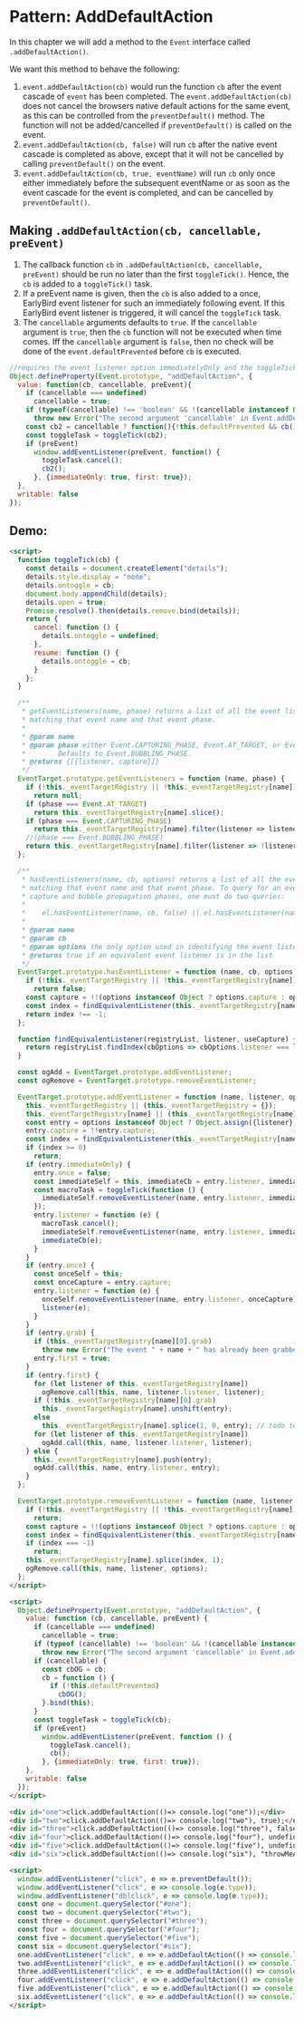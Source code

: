 # Pattern: AddDefaultAction

In this chapter we will add a method to the `Event` interface called `.addDefaultAction()`.

We want this method to behave the following:

1. `event.addDefaultAction(cb)` would run the function `cb` after the event cascade of `event` has been completed. The `event.addDefaultAction(cb)` does not cancel the browsers native default actions for the same event, as this can be controlled from the `preventDefault()` method. The function will not be added/cancelled if `preventDefault()` is called on the event. 
2. `event.addDefaultAction(cb, false)` will run `cb` after the native event cascade is completed as above, except that it will not be cancelled by calling `preventDefault()` on the event.
3. `event.addDefaultAction(cb, true, eventName)` will run `cb` only once either immediately before the subsequent eventName or as soon as the event cascade for the event is completed, and can be cancelled by `preventDefault()`.

## Making `.addDefaultAction(cb, cancellable, preEvent)` 

1. The callback function `cb` in `.addDefaultAction(cb, cancellable, preEvent)` should be run no later than the first `toggleTick()`. Hence, the `cb` is added to a `toggleTick()` task.
2. If a preEvent name is given, then the `cb` is also added to a once, EarlyBird event listener for such an immediately following event. If this EarlyBird event listener is triggered, it will cancel the `toggleTick` task.
3. The `cancellable` arguments defaults to `true`. If the `cancellable` argument is `true`, then the `cb` function will not be executed when time comes. Iff the `cancellable` argument is `false`, then no check will be done of the `event.defaultPrevented` before `cb` is executed.   

```javascript
//requires the event listener option immediatelyOnly and the toggleTick function
Object.defineProperty(Event.prototype, "addDefaultAction", {
  value: function(cb, cancellable, preEvent){
    if (cancellable === undefined) 
      cancellable = true;
    if (typeof(cancellable) !== 'boolean' && !(cancellable instanceof Boolean))
      throw new Error("The second argument 'cancellable' in Event.addDefaultAction(cb, cancellable, preEvent) is neither undefined nor a boolean.");
    const cb2 = cancellable ? function(){!this.defaultPrevented && cb();} : cb;
    const toggleTask = toggleTick(cb2);
    if (preEvent)
      window.addEventListener(preEvent, function() {
        toggleTask.cancel();
        cb2();
      }, {immediateOnly: true, first: true});
  },
  writable: false
});
``` 

## Demo: 

```html
<script>
  function toggleTick(cb) {
    const details = document.createElement("details");
    details.style.display = "none";
    details.ontoggle = cb;
    document.body.appendChild(details);
    details.open = true;
    Promise.resolve().then(details.remove.bind(details));
    return {
      cancel: function () {
        details.ontoggle = undefined;
      },
      resume: function () {
        details.ontoggle = cb;
      }
    };
  }

  /**
   * getEventListeners(name, phase) returns a list of all the event listeners entries
   * matching that event name and that event phase.
   *
   * @param name
   * @param phase either Event.CAPTURING_PHASE, Event.AT_TARGET, or Event.BUBBLING_PHASE.
   *        Defaults to Event.BUBBLING_PHASE.
   * @returns {[{listener, capture}]}
   */
  EventTarget.prototype.getEventListeners = function (name, phase) {
    if (!this._eventTargetRegistry || !this._eventTargetRegistry[name])
      return null;
    if (phase === Event.AT_TARGET)
      return this._eventTargetRegistry[name].slice();
    if (phase === Event.CAPTURING_PHASE)
      return this._eventTargetRegistry[name].filter(listener => listener.capture);
    //(phase === Event.BUBBLING_PHASE)
    return this._eventTargetRegistry[name].filter(listener => !listener.capture);
  };

  /**
   * hasEventListeners(name, cb, options) returns a list of all the event listeners entries
   * matching that event name and that event phase. To query for an event listener in BOTH the
   * capture and bubble propagation phases, one must do two queries:
   *
   *    el.hasEventListener(name, cb, false) || el.hasEventListener(name, cb, true)
   *
   * @param name
   * @param cb
   * @param options the only option used in identifying the event listener is capture/useCapture.
   * @returns true if an equivalent event listener is in the list
   */
  EventTarget.prototype.hasEventListener = function (name, cb, options) {
    if (!this._eventTargetRegistry || !this._eventTargetRegistry[name])
      return false;
    const capture = !!(options instanceof Object ? options.capture : options);
    const index = findEquivalentListener(this._eventTargetRegistry[name], cb, capture);
    return index !== -1;
  };

  function findEquivalentListener(registryList, listener, useCapture) {
    return registryList.findIndex(cbOptions => cbOptions.listener === listener && cbOptions.capture === useCapture);
  }

  const ogAdd = EventTarget.prototype.addEventListener;
  const ogRemove = EventTarget.prototype.removeEventListener;

  EventTarget.prototype.addEventListener = function (name, listener, options) {
    this._eventTargetRegistry || (this._eventTargetRegistry = {});
    this._eventTargetRegistry[name] || (this._eventTargetRegistry[name] = []);
    const entry = options instanceof Object ? Object.assign({listener}, options) : {listener, capture: options};
    entry.capture = !!entry.capture;
    const index = findEquivalentListener(this._eventTargetRegistry[name], listener, entry.capture);
    if (index >= 0)
      return;
    if (entry.immediateOnly) {
      entry.once = false;
      const immediateSelf = this, immediateCb = entry.listener, immediateCapture = entry.capture;
      const macroTask = toggleTick(function () {
        immediateSelf.removeEventListener(name, entry.listener, immediateCapture);
      });
      entry.listener = function (e) {
        macroTask.cancel();
        immediateSelf.removeEventListener(name, entry.listener, immediateCapture);
        immediateCb(e);
      }
    }
    if (entry.once) {
      const onceSelf = this;
      const onceCapture = entry.capture;
      entry.listener = function (e) {
        onceSelf.removeEventListener(name, entry.listener, onceCapture);
        listener(e);
      }
    }
    if (entry.grab) {
      if (this._eventTargetRegistry[name][0].grab)
        throw new Error("The event " + name + " has already been grabbed.");
      entry.first = true;
    }
    if (entry.first) {
      for (let listener of this._eventTargetRegistry[name])
        ogRemove.call(this, name, listener.listener, listener);
      if (!this._eventTargetRegistry[name][0].grab)
        this._eventTargetRegistry[name].unshift(entry);
      else
        this._eventTargetRegistry[name].splice(1, 0, entry); // todo test this
      for (let listener of this._eventTargetRegistry[name])
        ogAdd.call(this, name, listener.listener, listener);
    } else {
      this._eventTargetRegistry[name].push(entry);
      ogAdd.call(this, name, entry.listener, entry);
    }
  };

  EventTarget.prototype.removeEventListener = function (name, listener, options) {
    if (!this._eventTargetRegistry || !this._eventTargetRegistry[name])
      return;
    const capture = !!(options instanceof Object ? options.capture : options);
    const index = findEquivalentListener(this._eventTargetRegistry[name], listener, capture);
    if (index === -1)
      return;
    this._eventTargetRegistry[name].splice(index, 1);
    ogRemove.call(this, name, listener, options);
  };
</script>

<script>
  Object.defineProperty(Event.prototype, "addDefaultAction", {
    value: function (cb, cancellable, preEvent) {
      if (cancellable === undefined)
        cancellable = true;
      if (typeof (cancellable) !== 'boolean' && !(cancellable instanceof Boolean))
        throw new Error("The second argument 'cancellable' in Event.addDefaultAction(cb, cancellable, preEvent) is neither undefined nor a boolean.");
      if (cancellable) {
        const cbOG = cb;
        cb = function () {
          if (!this.defaultPrevented)
            cbOG();
        }.bind(this);
      }
      const toggleTask = toggleTick(cb);
      if (preEvent)
        window.addEventListener(preEvent, function () {
          toggleTask.cancel();
          cb();
        }, {immediateOnly: true, first: true});
    },
    writable: false
  });
</script>

<div id="one">click.addDefaultAction(()=> console.log("one"));</div>
<div id="two">click.addDefaultAction(()=> console.log("two"), true);</div>
<div id="three">click.addDefaultAction(()=> console.log("three"), false);</div>
<div id="four">click.addDefaultAction(()=> console.log("four"), undefined);</div>
<div id="five">click.addDefaultAction(()=> console.log("five"), undefined, "dblclick");</div>
<div id="six">click.addDefaultAction(()=> console.log("six"), "throwMeAnError");</div>

<script>
  window.addEventListener("click", e => e.preventDefault());
  window.addEventListener("click", e => console.log(e.type));
  window.addEventListener("dblclick", e => console.log(e.type));
  const one = document.querySelector("#one");
  const two = document.querySelector("#two");
  const three = document.querySelector("#three");
  const four = document.querySelector("#four");
  const five = document.querySelector("#five");
  const six = document.querySelector("#six");
  one.addEventListener("click", e => e.addDefaultAction(() => console.log("one")));
  two.addEventListener("click", e => e.addDefaultAction(() => console.log("two"), true));
  three.addEventListener("click", e => e.addDefaultAction(() => console.log("three"), false));
  four.addEventListener("click", e => e.addDefaultAction(() => console.log("four"), undefined));
  five.addEventListener("click", e => e.addDefaultAction(() => console.log("five"), undefined, "dblclick"));
  six.addEventListener("click", e => e.addDefaultAction(() => console.log("six"), "throwMeAnError"));
</script>
```